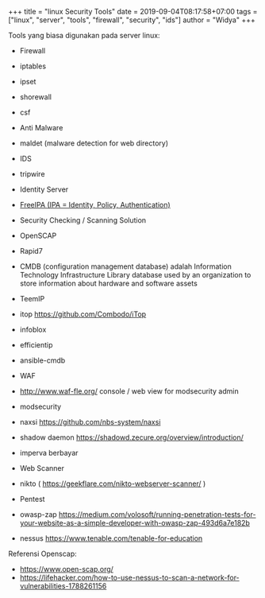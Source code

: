+++
title = "linux Security Tools"
date = 2019-09-04T08:17:58+07:00
tags = ["linux", "server", "tools", "firewall", "security", "ids"]
author = "Widya"
+++

Tools yang biasa digunakan pada server linux:

* Firewall
 * iptables
 * ipset
 * shorewall
 * csf

* Anti Malware
 * maldet (malware detection for web directory)

* IDS
 * tripwire

* Identity Server
 * [FreeIPA (IPA = Identity, Policy, Authentication)](https://freeipa.org)

* Security Checking / Scanning Solution
 * OpenSCAP
 * Rapid7

* CMDB (configuration management database) adalah Information Technology Infrastructure Library database used by an organization to store information about hardware and software assets
 * TeemIP
 * itop https://github.com/Combodo/iTop
 * infoblox
 * efficientip
 * ansible-cmdb

* WAF
 * http://www.waf-fle.org/ console / web view for modsecurity admin
 * modsecurity
 * naxsi https://github.com/nbs-system/naxsi
 * shadow daemon https://shadowd.zecure.org/overview/introduction/
 * imperva berbayar

* Web Scanner
 * nikto ( https://geekflare.com/nikto-webserver-scanner/ )

* Pentest
 * owasp-zap https://medium.com/volosoft/running-penetration-tests-for-your-website-as-a-simple-developer-with-owasp-zap-493d6a7e182b
 * nessus https://www.tenable.com/tenable-for-education


Referensi Openscap:

* https://www.open-scap.org/
* https://lifehacker.com/how-to-use-nessus-to-scan-a-network-for-vulnerabilities-1788261156
